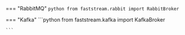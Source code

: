 === "RabbitMQ"
    ```python
    from faststream.rabbit import RabbitBroker
    ```

=== "Kafka"
    ```python
    from faststream.kafka import KafkaBroker

    ```
